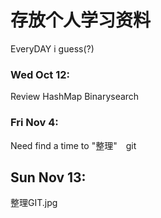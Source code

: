# 存放个人学习资料
EveryDAY i guess(?)

### Wed Oct 12:
Review HashMap
Binarysearch

### Fri Nov 4:
Need find a time to "整理"　git

## Sun Nov 13:
整理GIT.jpg